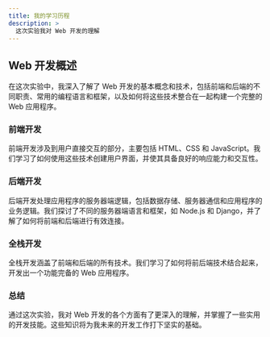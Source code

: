 ```yaml
---
title: 我的学习历程
description: >
  这次实验我对 Web 开发的理解
---
```


## Web 开发概述

在这次实验中，我深入了解了 Web 开发的基本概念和技术，包括前端和后端的不同职责、常用的编程语言和框架，以及如何将这些技术整合在一起构建一个完整的 Web 应用程序。

### 前端开发

前端开发涉及到用户直接交互的部分，主要包括 HTML、CSS 和 JavaScript。我们学习了如何使用这些技术创建用户界面，并使其具备良好的响应能力和交互性。

### 后端开发

后端开发处理应用程序的服务器端逻辑，包括数据存储、服务器通信和应用程序的业务逻辑。我们探讨了不同的服务器端语言和框架，如 Node.js 和 Django，并了解了如何将前端和后端进行有效连接。

### 全栈开发

全栈开发涵盖了前端和后端的所有技术。我们学习了如何将前后端技术结合起来，开发出一个功能完备的 Web 应用程序。

### 总结

通过这次实验，我对 Web 开发的各个方面有了更深入的理解，并掌握了一些实用的开发技能。这些知识将为我未来的开发工作打下坚实的基础。
